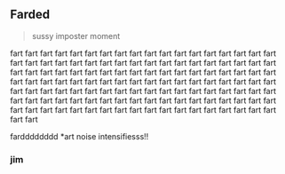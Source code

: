 ## Farded
> sussy
> imposter moment





fart
fart
fart
fart
fart
fart
fart
fart
fart
fart
fart
fart
fart
fart
fart
fart
fart
fart
fart
fart
fart
fart
fart
fart
fart
fart
fart
fart
fart
fart
fart
fart
fart
fart
fart
fart
fart
fart
fart
fart
fart
fart
fart
fart
fart
fart
fart
fart
fart
fart
fart
fart
fart
fart
fart
fart
fart
fart
fart
fart
fart
fart
fart
fart
fart
fart
fart
fart
fart
fart
fart
fart
fart
fart
fart
fart
fart
fart
fart
fart
fart
fart
fart
fart
fart
fart
fart
fart
fart
fart
fart
fart
fart
fart
fart
fart
fart
fart
fart
fart
fart
fart
fart
fart
fart
fart
fart
fart
fart
fart
fart
fart
fart
fart
fart
fart
fart
fart
fart
fart
fart
fart
fart
fart
fart
fart
fart
fart



























fardddddddd
*art noise intensifiesss!!
### jim
